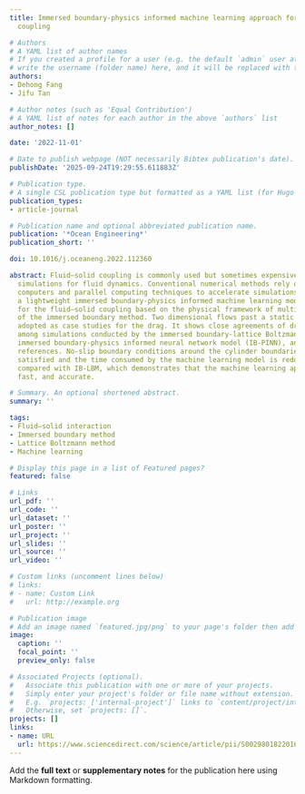 ```yaml
---
title: Immersed boundary-physics informed machine learning approach for fluid–solid
  coupling

# Authors
# A YAML list of author names
# If you created a profile for a user (e.g. the default `admin` user at `content/authors/admin/`), 
# write the username (folder name) here, and it will be replaced with their full name and linked to their profile.
authors:
- Dehong Fang
- Jifu Tan

# Author notes (such as 'Equal Contribution')
# A YAML list of notes for each author in the above `authors` list
author_notes: []

date: '2022-11-01'

# Date to publish webpage (NOT necessarily Bibtex publication's date).
publishDate: '2025-09-24T19:29:55.611883Z'

# Publication type.
# A single CSL publication type but formatted as a YAML list (for Hugo requirements).
publication_types:
- article-journal

# Publication name and optional abbreviated publication name.
publication: '*Ocean Engineering*'
publication_short: ''

doi: 10.1016/j.oceaneng.2022.112360

abstract: Fluid–solid coupling is commonly used but sometimes expensive in large-scale
  simulations for fluid dynamics. Conventional numerical methods rely on high performance
  computers and parallel computing techniques to accelerate simulations. In this work,
  a lightweight immersed boundary-physics informed machine learning model is proposed
  for the fluid–solid coupling based on the physical framework of multi-direct forcing
  of the immersed boundary method. Two dimensional flows past a static cylinder are
  adopted as case studies for the drag. It shows close agreements of drag coefficient
  among simulations conducted by the immersed boundary-lattice Boltzmann method (IB-LBM),
  immersed boundary-physics informed neural network model (IB-PINN), and data from
  references. No-slip boundary conditions around the cylinder boundaries are closely
  satisfied and the time consumed by the machine learning model is reduced by 38.5%
  compared with IB-LBM, which demonstrates that the machine learning approach is robust,
  fast, and accurate.

# Summary. An optional shortened abstract.
summary: ''

tags:
- Fluid–solid interaction
- Immersed boundary method
- Lattice Boltzmann method
- Machine learning

# Display this page in a list of Featured pages?
featured: false

# Links
url_pdf: ''
url_code: ''
url_dataset: ''
url_poster: ''
url_project: ''
url_slides: ''
url_source: ''
url_video: ''

# Custom links (uncomment lines below)
# links:
# - name: Custom Link
#   url: http://example.org

# Publication image
# Add an image named `featured.jpg/png` to your page's folder then add a caption below.
image:
  caption: ''
  focal_point: ''
  preview_only: false

# Associated Projects (optional).
#   Associate this publication with one or more of your projects.
#   Simply enter your project's folder or file name without extension.
#   E.g. `projects: ['internal-project']` links to `content/project/internal-project/index.md`.
#   Otherwise, set `projects: []`.
projects: []
links:
- name: URL
  url: https://www.sciencedirect.com/science/article/pii/S0029801822016481
---
```


Add the **full text** or **supplementary notes** for the publication here using Markdown formatting.
